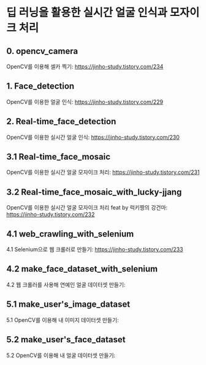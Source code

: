 # 딥 러닝을 활용한 실시간 얼굴 인식과 모자이크 처리  

## 0. opencv_camera  
OpenCV를 이용해 셀카 찍기: https://jinho-study.tistory.com/234  

## 1. Face_detection  
OpenCV를 이용한 얼굴 인식: https://jinho-study.tistory.com/229  

## 2. Real-time_face_detection  
OpenCV를 이용한 실시간 얼굴 인식: https://jinho-study.tistory.com/230  

## 3.1 Real-time_face_mosaic  
OpenCV를 이용한 실시간 얼굴 모자이크 처리: https://jinho-study.tistory.com/231  

## 3.2 Real-time_face_mosaic_with_lucky-jjang  
OpenCV를 이용한 실시간 얼굴 모자이크 처리 feat by 럭키짱의 강건마: https://jinho-study.tistory.com/232  

## 4.1 web_crawling_with_selenium 
4.1 Selenium으로 웹 크롤러로 만들기: https://jinho-study.tistory.com/233  

## 4.2 make_face_dataset_with_selenium  
4.2 웹 크롤러를 사용해 연예인 얼굴 데이터셋 만들기: 

## 5.1 make_user's_image_dataset  
5.1 OpenCV를 이용해 내 이미지 데이터셋 만들기:

## 5.2 make_user's_face_dataset  
5.2 OpenCV를 이용해 내 얼굴 데이터셋 만들기: 
